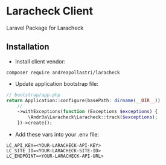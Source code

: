 # Laracheck Client
Laravel Package for Laracheck

## Installation

- Install client vendor:
```shell
composer require andreapollastri/laracheck
```

- Update application bootstrap file:
```php
// bootstrap/app.php
return Application::configure(basePath: dirname(__DIR__))
    //
    ->withExceptions(function (Exceptions $exceptions) {
        \Andr3a\Laracheck\Laracheck::track($exceptions);
    })->create();
```

- Add these vars into your .env file:
```
LC_API_KEY=<YOUR-LARACHECK-API-KEY>
LC_SITE_ID=<YOUR-LARACHECK-SITE-ID>
LC_ENDPOINT=<YOUR-LARACHECK-API-URL>
```
